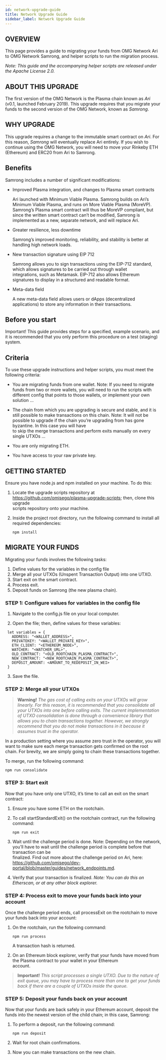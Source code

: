 ```yaml
---
id: network-upgrade-guide
title: Network Upgrade Guide
sidebar_label: Network Upgrade Guide
---
```




## OVERVIEW
This page provides a guide to migrating your funds from OMG Network Ari to OMG Network Samrong, and helper scripts to run the migration process. 

_Note: This guide and the accompanying helper scripts are released under the Apache License 2.0._


## ABOUT THIS UPGRADE
The first version of the OMG Network is the Plasma chain known as _Ari_ (v0.1, launched February 2019). This upgrade requires that you migrate your funds to the second version of the OMG Network, known as _Samrong_.


## WHY UPGRADE 
This upgrade requires a change to the immutable smart contract on _Ari_. For this reason, _Samrong_ will eventually replace Ari entirely. If you wish to continue using the OMG Network, you will need to move your Rinkeby ETH (Ethereum) and ERC20 from Ari to Samrong.


## Benefits
Samrong includes a number of significant modifications:  

* Improved Plasma integration, and changes to Plasma smart contracts

  Ari launched with Minimum Viable Plasma. Samrong builds on Ari’s Minimum Viable Plasma, and runs on More Viable Plasma 
  (MoreVP). Samrong’s Plasma smart contract will thus be MoreVP compliant, but since the written smart contract can’t be 
  modified, Samrong is implemented as a new, separate network, and will replace Ari.

* Greater resilience, less downtime

  Samrong’s improved monitoring, reliability, and stability is better at handling high network loads.
 
* New transaction signature using EIP 712

  Samrong allows you to sign transactions using the EIP-712 standard, which allows signatures to be carried out through wallet  
  integrations, such as Metamask. EIP-712 also allows Ethereum signatures to display in a structured and readable format. 

* Meta-data field

  A new meta-data field allows users or dApps (decentralized applications) to store any information in their transactions. 




## Before you start 
Important! This guide provides steps for a specified, example scenario, and it is recommended that you only perform this procedure on a test (staging) system. 


## Criteria
To use these upgrade instructions and helper scripts, you must meet the following criteria: 

* You are migrating funds from one wallet.
  Note: If you need to migrate funds from two or more wallets, you will need to run the scripts with different config that 
  points to those wallets, or implement your own solution …

* The chain from which you are upgrading is secure and stable, and it is still possible to make transactions on this chain.
  Note: It will not be possible to upgrade if the chain you’re upgrading from has gone byzantine. In this case  you will have  
  to skip the merge transactions and perform exits manually on every single UTXOs … 

* You are only migrating ETH.

* You have access to your raw private key. 


 
## GETTING STARTED

Ensure you have node.js and npm installed on your machine. To do this:
1. Locate the upgrade scripts repository at https://github.com/omisego/plasma-upgrade-scripts; then, clone this upgrade  
   scripts repository onto your machine.

2. Inside the project root directory, run the following command to install all required dependencies: 
   ```
   npm install
   ```



## MIGRATE YOUR FUNDS
Migrating your funds involves the following tasks: 

1. Define values for the variables in the config file
2. Merge all your UTXOs (Unspent Transaction Output) into one UTXO.
3. Start exit on the smart contract.
4. Process exit.
5. Deposit funds on Samrong (the new plasma chain).



### STEP 1:  Configure values for variables in the config file

1. Navigate to the config.js file on your local computer. 

2. Open the file; then, define values for these variables: 

 ```
  let variables = {
    ADDRESS: "<WALLET_ADDRESS>",
    PRIVATEKEY: "<WALLET_PRIVATE_KEY>",
    ETH_CLIENT: "<ETHEREUM_NODE>",
    WATCHER: "<WATCHER_URL>",
    OLD_CONTRACT: "<OLD_ROOTCHAIN_PLASMA_CONTRACT>",
    NEW_CONTRACT: "<NEW_ROOTCHAIN_PLASMA_CONTRACT>",
    DEPOSIT_AMOUNT: <AMOUNT_TO_REDEPOSIT_IN_WEI>
  }
   ```
   
3. Save the file.


### STEP 2:   Merge all your UTXOs
         
> **Warning!** *The gas cost of calling exits on your UTXOs will grow linearly. For this reason, it is recommended that you consolidate all your UTXOs into one before calling exits. The current implementation of UTXO consolidation is done through a convenience library that allows you to chain transactions together. However, we strongly recommend that you do not make transactions in it because it assumes trust in the operator.* 

In a production setting where you assume zero trust in the operator, you will want to make sure each merge transaction gets confirmed on the root chain. For brevity, we are simply going to chain these transactions together. 

To merge, run the following command:
  ```
  npm run consolidate
  ```


### STEP 3:   Start exit
Now that you have only one UTXO, it’s time to call an exit on the smart contract:

1. Ensure you have some ETH on the rootchain. 

2. To call startStandardExit() on the rootchain contract, run the following command:
   ```
   npm run exit
   ```

3. Wait until the challenge period is done. 
   Note: Depending on the network, you’ll have to wait until the challenge period is complete before that transaction can be  
   finalized. Find out more about the challenge period on Ari, here:      
   https://github.com/omisego/dev-portal/blob/master/guides/network_endpoints.md.

3. Verify that your transaction is finalized. 
 _Note: You can do this on Etherscan, or at any other block explorer._ 



### STEP 4:  Process exit to move your funds back into your account
Once the challenge period ends, call processExit on the rootchain to move your funds back into your account:

1. On the rootchain, run the following command:
   ```
   npm run process
   ```

   A transaction hash is returned. 


2. On an Ethereum block explorer, verify that your funds have moved from the Plasma contract to your wallet in your Ethereum    
   account. 
   
 > **Important!**  *This script processes a single UTXO. Due to the nature of exit queue, you may have to process more than one to get your funds back if there are a couple of UTXOs inside the queue.*



### STEP 5:  Deposit your funds back on your account
Now that your funds are back safely in your Ethereum account, deposit the funds into the newest version of the child chain; in this case, Samrong:

1. To perform a deposit, run the following command: 
   ```
   npm run deposit
   ```

2. Wait for root chain confirmations.

3. Now you can make transactions on the new chain.



